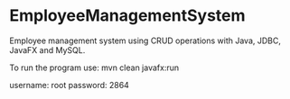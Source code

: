 # EmployeeManagementSystem
Employee management system using CRUD operations with Java, JDBC, JavaFX and MySQL.

To run the program use: mvn clean javafx:run

username: root
password: 2864
